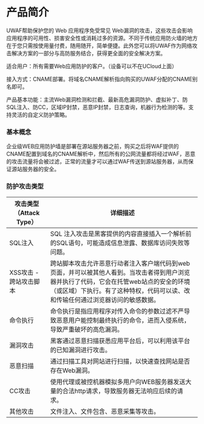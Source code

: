 

# 产品简介

UWAF帮助保护您的 Web 应用程序免受常见 Web漏洞的攻击，这些攻击会影响应用程序的可用性、损害安全性或消耗过多的资源。不同于传统应用防火墙的地方在于您只需按使用量付费，随用随开，简单便捷。此外您可以将UWAF作为网络攻击解决方案的一部分与高防服务结合，获得更全面的安全解决方案。

适合用户：所有需要Web应用防护的客户。（设备可以不在UCloud上面）

接入方式：CNAME部署。将域名CNAME解析指向购买的UWAF分配的CNAME别名即可。

产品基本功能：主流Web漏洞检测和拦截、最新高危漏洞防护、虚拟补丁、防SQL注入、防CC，区域IP封禁，恶意IP封禁，日志查询，机器行为检测的等。支持灵活的自定义防护策略。

### 基本概念

企业级WEB应用防护墙是部署在源站服务器之前，购买之后将WAF提供的CNAME配置到域名的CNAME解析中，然后所有的公网流量都将经过WAF，恶意的攻击流量将会被过滤，正常的流量才可以通过WAF传送到源站服务器，从而保证源站服务器的安全。

### 防护攻击类型

| 攻击类型（Attack Type） | 详细描述 |
| --- | --- |
| SQL注入             | SQL 注入攻击是黑客提供的内容直接插入一个解析前的SQL语句，可能造成信息泄露、数据库访问失败等问题。                    |
| XSS攻击 - 跨站攻击脚本    | 跨站脚本攻击允许恶意行动者注入客户端代码到web页面，并可以被其他人看到。当攻击者得到用户浏览器并执行了代码，它会在托管web站点的安全的环境（或区域）下执行。有了这种特权，代码可以读、改和传输任何通过浏览器访问的敏感数据。 |
| 命令执行              | 命令执行是指应用程序对传入命令的参数过滤不严导致恶意用户能控制最终执行的命令，进而入侵系统，导致严重破坏的高危漏洞。    |
| 漏洞攻击              | 黑客通过恶意扫描获悉应用平台后，可以利用该平台的已知漏洞进行攻击。                                              |
| 恶意扫描              | 通过扫描工具对网站进行扫描，以快速查找网站是否存在Web漏洞。                                                   |
| CC攻击              | 使用代理或被控机器模拟多用户向WEB服务器发送大量的合法http请求，导致服务器无法响应后续的请求。                        |
| 其他攻击              | 文件注入、文件包含、恶意采集等攻击。     |


